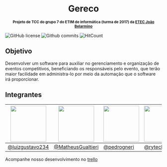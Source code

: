 <h1 align="center">
    Gereco
</h1>

<p align="center">
<sup>
<b>
Projeto de TCC do grupo 7 do ETIM de informática (turma de 2017) da <a href="http://www.etecjoaobelarmino.com.br/joomla/">ETEC João Belarmino</a>
</b>
</sup>
</p>

![GitHub license](https://img.shields.io/github/license/pedrogneri/gereco.svg)
![Github commits](https://img.shields.io/github/commit-activity/m/pedrogneri/gereco.svg)
![HitCount](http://hits.dwyl.io/pedrogneri/gereco.svg)

## Objetivo
Desenvolver um software para auxiliar no gerenciamento e organização de eventos competitivos, beneficiando os responsáveis pelo evento, 
que terão maior facilidade em administra-lo por meio da automação que o software irá proporcionar. 

## Integrantes
| <img src="https://avatars.githubusercontent.com/luizgustavo234" width=115> | <img src="https://avatars.githubusercontent.com/MatheusGualtieri" width=115> | <img src="https://avatars.githubusercontent.com/pedrogneri" width=115> | <img src="https://avatars.githubusercontent.com/ryteck" width=115> | <img src="https://avatars.githubusercontent.com/ThomasRibeiro" width=115> |  
|---|---|---|---|---|
| <a href="https://github.com/luizgustavo234">@luizgustavo234</a> | <a href="https://github.com/MatheusGualtieri">@MatheusGualtieri</a> | <a href="https://github.com/pedrogneri">@pedrogneri</a> | <a href="https://github.com/ryteck">@ryteck</a> | <a href="https://github.com/ThomasRibeiro">@ThomasRibeiro</a> |

Acompanhe nosso desenvolvimento no <a href='https://trello.com/tccgrupo07/'>trello</a>